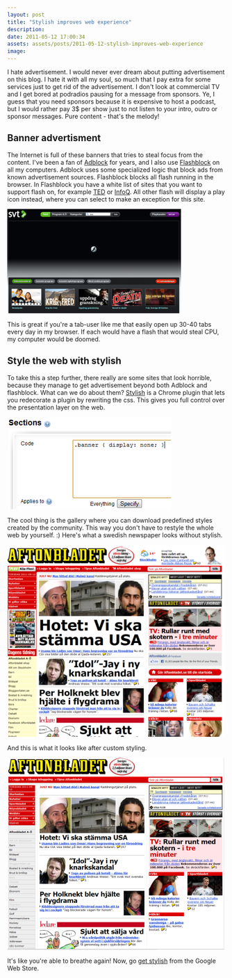 ```yaml
---
layout: post
title: "Stylish improves web experience"
description:
date: 2011-05-12 17:00:34
assets: assets/posts/2011-05-12-stylish-improves-web-experience
image: 
---
```


I hate advertisement. I would never ever dream about putting advertisement on this blog. I hate it with all my soul, so much that I pay extra for some services just to get rid of the advertisement. I don't look at commercial TV and I get bored at podradios pausing for a message from sponsors. Ye, I guess that you need sponsors because it is expensive to host a podcast, but I would rather pay 3$ per show just to not listen to your intro, outro or sponsor messages. Pure content - that's the melody!

## Banner advertisment

The Internet is full of these banners that tries to steal focus from the content. I've been a fan of [Adblock](http://www.chromeadblock.com) for years, and I also use [Flashblock](http://www.chromeextensions.org/appearance-functioning/flashblock/) on all my computers. Adblock uses some specialized logic that block ads from known advertisement sources. Flashblock blocks all flash running in the browser.  In Flashblock you have a white list of sites that you want to support flash on, for example [TED](http://www.ted.com/) or [InfoQ](http://www.infoq.com). All other flash will display a play icon instead, where you can select to make an exception for this site.

![no flash](/assets/posts/2011-05-12-stylish-improves-web-experience/noflash.png)

This is great if you're a tab-user like me that easily open up 30-40 tabs every day in my browser. If each would have a flash that would steal CPU, my computer would be doomed.

## Style the web with stylish

To take this a step further, there really are some sites that look horrible, because they manage to get advertisement beyond both Adblock and flashblock. What can we do about them? [Stylish](https://chrome.google.com/webstore/detail/fjnbnpbmkenffdnngjfgmeleoegfcffe) is a Chrome plugin that lets you redecorate a plugin by rewriting the css. This gives you full control over the presentation layer on the web.

![stylish](/assets/posts/2011-05-12-stylish-improves-web-experience/stylish.png)

The cool thing is the gallery where you can download predefined styles created by the community. This way you don't have to restyle the whole web by yourself. :)  Here's what a swedish newspaper looks without stylish.

![no flash](/assets/posts/2011-05-12-stylish-improves-web-experience/aftonbladet-pre.png)

And this is what it looks like after custom styling.

![no flash](/assets/posts/2011-05-12-stylish-improves-web-experience/aftonbladet-post.png)


It's like you're able to breathe again!  Now, go [get stylish](https://chrome.google.com/webstore/detail/fjnbnpbmkenffdnngjfgmeleoegfcffe) from the Google Web Store.
